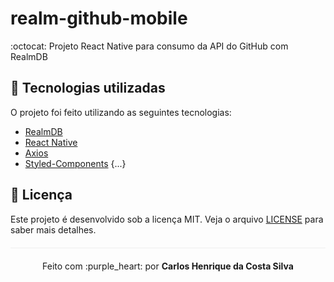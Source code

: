 # realm-github-mobile
:octocat: Projeto React Native para consumo da API do GitHub com RealmDB

## :rocket: Tecnologias utilizadas

O projeto foi feito utilizando as seguintes tecnologias:

- [RealmDB](https://realm.io/products/realm-database/)
- [React Native](https://reactnative.dev/)
- [Axios](https://github.com/axios/axios)
- [Styled-Components](https://styled-components.com/)
{...}

## :page_facing_up: Licença 
Este projeto é desenvolvido sob a licença MIT. Veja o arquivo [LICENSE](LICENSE.md) para saber mais detalhes.

<p align="center" style="margin-top: 20px; border-top: 1px solid #eee; padding-top: 20px;">Feito com :purple_heart: por <strong> Carlos Henrique da Costa Silva </strong> </p>
